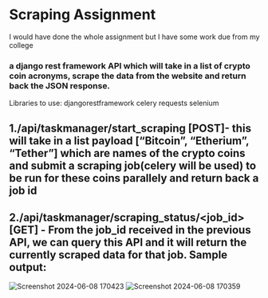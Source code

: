 # Scraping Assignment

I would have done the whole assignment but I have some work due from my college

### a django rest framework API which will take in a list of crypto coin acronyms, scrape the data from the website and return back the JSON response.
Libraries to use:
djangorestframework
celery
requests
selenium

## 1./api/taskmanager/start_scraping [POST]-  this will take in a list payload [“Bitcoin”, “Etherium”, “Tether”] which are names of the crypto coins and submit a scraping job(celery will be used) to be run for these coins parallely and return back a job id

## 2./api/taskmanager/scraping_status/<job_id> [GET] - From the job_id received in the previous API, we can query this API and it will return the currently scraped data for that job. Sample output:

  ![Screenshot 2024-06-08 170423](https://github.com/Yshprajapti18/CrytpoScraper/assets/128960060/ac5c1d19-19e1-4f3a-938e-7476ad7e3853)
  ![Screenshot 2024-06-08 170359](https://github.com/Yshprajapti18/CrytpoScraper/assets/128960060/99a95e07-2596-4ecd-8758-6d3d9ccfb109)

